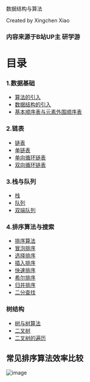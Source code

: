 数据结构与算法

Created by Xingchen Xiao

### 内容来源于B站UP主 研学游

# 目录

### 1.数据基础
*   [算法的引入](scripts/01.算法的引入.md) </br>
*   [数据结构的引入](scripts/02.数据结构的引入.md) </br>
*   [基本顺序表与元素外围顺序表](scripts/03.基本顺序表与元素外围顺序表.md) </br>

### 2.链表
*   [链表](scripts/04.链表.md) </br>
*   [单链表](scripts/05.单链表.md) </br>
*   [单向循环链表](scripts/06.单向循环链表.md) </br>
*   [双向循环链表](scripts/07.双向循环链表.md) </br>

### 3.栈与队列
*   [栈](scripts/08.栈.md) </br>
*   [队列](scripts/09.队列.md) </br>
*   [双端队列](scripts/10.双端队列.md) </br>

### 4.排序算法与搜索
*   [排序算法](scripts/11.排序算法.md) </br>
*   [冒泡排序](scripts/12.冒泡排序.md) </br>
*   [选择排序](scripts/13.选择排序.md) </br>
*   [插入排序](scripts/14.插入排序.md) </br>
*   [快速排序](scripts/15.快速排序.md) </br>
*   [希尔排序](scripts/16.希尔排序.md) </br>
*   [归并排序](scripts/17.归并排序.md) </br>
*   [二分查找](scripts/18.二分查找.md) </br>


### 树结构
*   [树与树算法](scripts/19.树与树算法.md) </br>
*   [二叉树](scripts/20.二叉树.md) </br>
*   [二叉树的遍历](scripts/21.二叉树的遍历.md) </br>



## 常见排序算法效率比较

![image](https://github.com/xiaoxingchen505/DataStructure-Algorithm-Notes/blob/master/images/sort.png)
